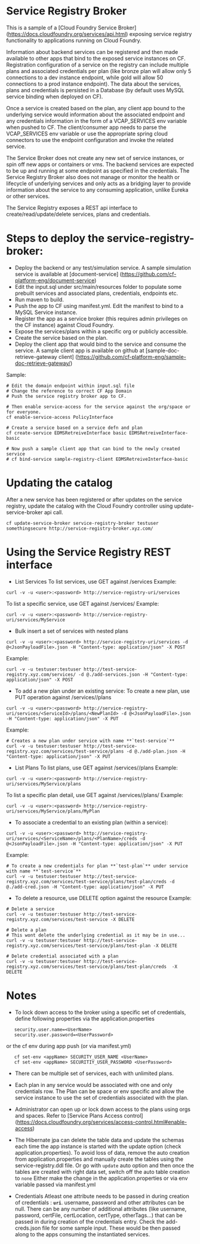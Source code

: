 # Service Registry Broker

This is a sample of a [Cloud Foundry Service Broker] (https://docs.cloudfoundry.org/services/api.html) exposing service registry functionality to applications running on Cloud Foundry. 

Information about backend services can be registered and then made available to other apps that bind to the exposed service instances on CF. Registration configuration of a service on the registry can include multiple plans and associated credentials per plan (like bronze plan will allow only 5 connections to a dev instance endpoint, while gold will allow 50 connections to a prod instance endpoint). The data about the services, plans and credentials is persisted in a Database (by default uses MySQL service binding when deployed on CF). 

Once a service is created based on the plan, any client app bound to the underlying service would information about the associated endpoint and any credentials information in the form of a VCAP_SERVICES env variable when pushed to CF. The client/consumer app needs to parse the VCAP_SERVICES env variable or use the appropriate spring cloud connectors to use the endpoint configuration and invoke the related service.

The Service Broker does not create any new set of service instances, or spin off new apps or containers or vms. The backend services are expected to be up and running at some endpoint as specified in the credentials. The Service Registry Broker also does not manage or monitor the health or lifecycle of underlying services and only acts as a bridging layer to provide information about the service to any consuming application, unlike Eureka or other services.

The Service Registry exposes a REST api interface to create/read/update/delete services, plans and credentials.

# Steps to deploy the service-registry-broker:

* Deploy the backend or any test/simulation service. A sample simulation service is available at [document-service] (https://github.com/cf-platform-eng/document-service)
* Edit the input.sql under src/main/resources folder to populate some prebuilt services and associated plans, credentials, endpoints etc.
* Run maven to build.
* Push the app to CF using manifest.yml. Edit the manifest to bind to a MySQL Service instance.
* Register the app as a service broker (this requires admin privileges on the CF instance) against Cloud Foundry.
* Expose the services/plans within a specific org or publicly accessible.
* Create the service based on the plan.
* Deploy the client app that would bind to the service and consume the service.
A sample client app is available on github at [sample-doc-retrieve-gateway client] (https://github.com/cf-platform-eng/sample-doc-retrieve-gateway/)

Sample:
```
# Edit the domain endpoint within input.sql file 
# Change the reference to correct CF App Domain
# Push the service registry broker app to CF.

# Then enable service-access for the service against the org/space or for everyone.
cf enable-service-access PolicyInterface

# Create a service based on a service defn and plan
cf create-service EDMSRetreiveInterface basic EDMSRetreiveInterface-basic

# Now push a sample client app that can bind to the newly created service
# cf bind-service sample-registry-client EDMSRetreiveInterface-basic
```

# Updating the catalog

After a new service has been registered or after updates on the service registry, update the catalog with the Cloud Foundry controller using update-service-broker api call.

```
cf update-service-broker service-registry-broker testuser somethingsecure http://service-registry-broker.xyz.com/
```

# Using the Service Registry REST interface
* List Services
To list services, use GET against /services
Example:
```
curl -v -u <user>:<password> http://service-registry-uri/services 
```
To list a specific service, use GET against /services/<ServiceName>
Example:
```
curl -v -u <user>:<password> http://service-registry-uri/services/MyService
```

* Bulk insert a set of services with nested plans
```
curl -v -u <user>:<password> http://service-registry-uri/services -d @<JsonPayloadFile>.json -H "Content-type: application/json" -X POST
```
Example:
```
curl -v -u testuser:testuser http://test-service-registry.xyz.com/services/ -d @./add-services.json -H "Content-type: application/json" -X POST
```

* To add a new plan under an existing service:
To create a new plan, use PUT operation against /services/<ServiceName>/plans
```
curl -v -u <user>:<password> http://service-registry-uri/services/<ServiceId>/plans/<NewPlanId> -d @<JsonPayloadFile>.json -H "Content-type: application/json" -X PUT
```
Example:
```
# Creates a new plan under service with name **`test-service`**  
curl -v -u testuser:testuser http://test-service-registry.xyz.com/services/test-service/plans -d @./add-plan.json -H "Content-type: application/json" -X PUT
```

* List Plans
To list plans, use GET against /services/<ServiceName>/plans
Example:
```
curl -v -u <user>:<password> http://service-registry-uri/services/MyService/plans
```

To list a specific plan detail, use GET against /services/<ServiceName>/plans/<PlanName>
Example:
```
curl -v -u <user>:<password> http://service-registry-uri/services/MyService/plans/MyPlan
```

* To associate a credential to an existing plan (within a service):
```
curl -v -u <user>:<password> http://service-registry-uri/services/<ServiceName>/plans/<PlanName>/creds -d @<JsonPayloadFile>.json -H "Content-type: application/json" -X PUT
```
Example: 
```
# To create a new credentials for plan **`test-plan`** under service with name **`test-service`**  
curl -v -u testuser:testuser http://test-service-registry.xyz.com/services/test-service/plans/test-plan/creds -d @./add-cred.json -H "Content-type: application/json" -X PUT
```

* To delete a resource, use DELETE option against the resource
Example:
```
# Delete a service
curl -v -u testuser:testuser http://test-service-registry.xyz.com/services/test-service -X DELETE

# Delete a plan
# This wont delete the underlying credential as it may be in use...
curl -v -u testuser:testuser http://test-service-registry.xyz.com/services/test-service/plans/test-plan -X DELETE

# Delete credential associated with a plan
curl -v -u testuser:testuser http://test-service-registry.xyz.com/services/test-service/plans/test-plan/creds  -X DELETE
```

# Notes

* To lock down access to the broker using a specific set of credentials, define following properties via the application.properties 
```
   security.user.name=<UserName>
   security.user.password=<UserPassword>
```

or the cf env during app push (or via manifest.yml)

```
   cf set-env <appName> SECURITY_USER_NAME <UserName>
   cf set-env <appName> SECURITIY_USER_PASSWORD <UserPassword>
```

* There can be multiple set of services, each with unlimited plans.

* Each plan in any service would be associated with one and only credentials row.
The Plan can be space or env specific and allow the service instance to use the set of credentials associated with the plan.

* Administrator can open up or lock down access to the plans using orgs and spaces.
Refer to [Service Plans Access control] (https://docs.cloudfoundry.org/services/access-control.html#enable-access)

* The Hibernate jpa can delete the table data and update the schemas each time the app instance is started with the update option (check application.properties).
To avoid loss of data, remove the auto creation from application.properties and manually create the tables using the service-registry.ddl file.
Or go with `update` auto option and then once the tables are created with right data set, switch off the auto table creation to `none`
Either make the change in the application.properties or via env variable passed via manifest.yml

* Credentials
Atleast one attribute needs to be passed in during creation of credentials : **`uri`**. username, password and other attributes can be null.
There can be any number of additional attributes (like username, password, certFile, certLocation, certType, otherTags...) that can be passed in during creation of the credentials entry. Check the add-creds.json file for some sample input. These would be then passed along to the apps consuming the instantiated services.
